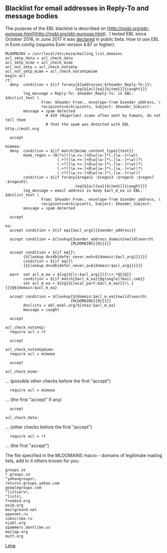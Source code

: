 ## Blacklist for email addresses in Reply-To and message bodies
The purpose of the EBL blacklist is described on [http://msbl.org/ebl-purpose.html](http://msbl.org/ebl-purpose.html) . I tested EBL since October 2016, in June 2017 it was [declared](https://spammers.dontlike.us/mailman/private/list/2017-June/010493.html) in public beta. How to use EBL in Exim config (requires Exim version 4.87 or higher):

    MLDOMAINS = /usr/local/etc/exim/mailing_list_domains
    acl_smtp_data = acl_check_data
    acl_smtp_mime = acl_check_mime
    acl_not_smtp = acl_check_notsmtp
    acl_not_smtp_mime = acl_check_notsmtpmime
    begin acl
    rt:
      deny  condition = ${if forany{${addresses:$rheader_Reply-To:}}\
                                   {eq{${acl{ea}{$item}}}{caught}}}
            log_message = Reply-To: $header_Reply-To: in EBL: $dnslist_text \
                    From: $header_From:, envelope-from $sender_address, \
                    recipients=$recipients, Subject: $header_Subject:
            message = spam detected
                      # 419 (Nigerian) scams often sent by humans, do not tell them
                      # that the spam was detected with EBL http://msbl.org
    
      accept
    
    mimeea:
      deny  condition = ${if match{$mime_content_type}{text}}
            mime_regex = \N(?s)([\w.+=-]+@\w[\w-]*\.[\w.-]+\w)\
                           (.+?([\w.+=-]+@\w[\w-]*\.[\w.-]+\w))?\
                           (.+?([\w.+=-]+@\w[\w-]*\.[\w.-]+\w))?\
                           (.+?([\w.+=-]+@\w[\w-]*\.[\w.-]+\w))?\
                           (.+?([\w.+=-]+@\w[\w-]*\.[\w.-]+\w))?
            condition = ${if forany{$regex1 :$regex3 :$regex5 :$regex7 :$regex9}\
                                   {eq{${acl{ea}{$item}}}{caught}}}
            log_message = email address in body $acl_m_ea in EBL: $dnslist_text \
                    From: $header_From:, envelope-from $sender_address, \
                    recipients=$recipients, Subject: $header_Subject:
            message = spam detected
    
      accept
    
    ea:
      accept condition = ${if eqi{$acl_arg1}{$sender_address}}

      accept condition = ${lookup{$sender_address_domain}nwildlsearch\
                                 {MLDOMAINS}{0}{1}}
    
      accept condition = ${if eq{}\
    		{${lookup dnsdb{defer_never,mxh=${domain:$acl_arg1}}}}}
            condition = ${if eq{}\
    		{${lookup dnsdb{defer_never,a=${domain:$acl_arg1}}}}}
    
      warn  set acl_m_ea = ${sg{${lc:$acl_arg1}}{\\+.*@}{@}}
            condition = ${if match{$acl_m_ea}{@g(oogle)?mail.com}}
            set acl_m_ea = ${sg{${local_part:$acl_m_ea}}{\\.}{}}@${domain:$acl_m_ea}
    
      accept condition = ${lookup{${domain:$acl_m_ea}}nwildlsearch\
                                 {MLDOMAINS}{0}{1}}
            dnslists = ebl.msbl.org/${sha1:$acl_m_ea}
            message = caught
    
      accept
    
    acl_check_notsmtp:
      require acl = rt
    
      accept
    
    acl_check_notsmtpmime:
      require acl = mimeea
    
      accept
    
    acl_check_mime:

... (possible other checks before the first "accept")

      require acl = mimeea

... (the first "accept" if any)

      accept
    
    acl_check_data:

... (other checks before the first "accept")

      require acl = rt

... (the first "accept")

The file specified in the MLDOMAINS macro - domains of legitimate mailing lists, add to it others known for you:

    groups.io
    *.groups.io
    ^yahoogroups\.
    returns.groups.yahoo.com
    googlegroups.com
    ^listserv\.
    ^lists\.
    freebsd.org
    exim.org
    mailground.net
    opennet.ru
    subscribe.ru
    njabl.org
    spammers.dontlike.us
    mailop.org
    mutt.org

[Lena](Lena)